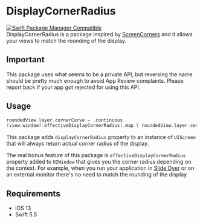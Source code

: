 # DisplayCornerRadius

[![Swift Package Manager Compatible](https://img.shields.io/badge/SPM-compatible-brightgreen.svg?style=flat)](https://github.com/apple/swift-package-manager)  
DisplayCornerRadius is a package inspired by [ScreenCorners](https://github.com/kylebshr/ScreenCorners) and it allows your views to match the rounding of the display. 

## Important

This package uses what seems to be a private API, but reversing the name should be pretty much enough to avoid App Review complaints. Please report back if your app got rejected for using this API. 

## Usage

```swift
roundedView.layer.cornerCurve = .continuous
(view.window?.effectiveDisplayCornerRadius).map { roundedView.layer.cornerRadius = $0 }
```

This package adds `displayCornerRadius` property to an instance of `UIScreen` that will always return actual corner radius of the display.  
  
The real bonus feature of this package is `effectiveDisplayCornerRadius` property added to `UIWindow` that gives you the corner radius depending on the context. For example, when you run your application in [Slide Over](https://support.apple.com/en-gb/guide/ipad/ipadfe7c65e9/ipados) or on an external monitor there's no need to match the rounding of the display.  

## Requirements
- iOS 13
- Swift 5.5
